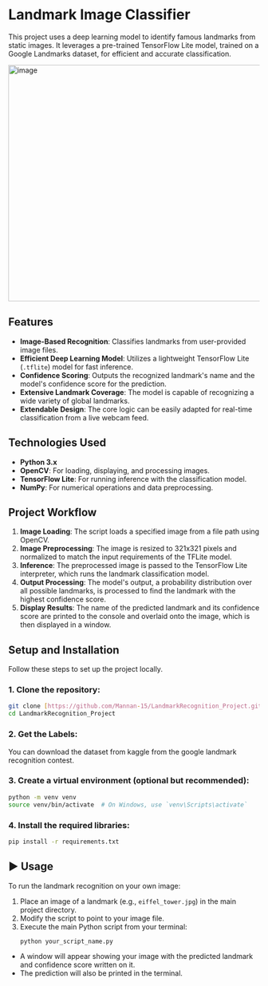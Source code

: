 # Landmark Image Classifier

This project uses a deep learning model to identify famous landmarks from static images. It leverages a pre-trained TensorFlow Lite model, trained on a Google Landmarks dataset, for efficient and accurate classification.

<img width="1600" height="474" alt="image" src="https://github.com/user-attachments/assets/6495b5c9-4848-45ea-ab99-a70abd79da07" />

## Features
-   **Image-Based Recognition**: Classifies landmarks from user-provided image files.
-   **Efficient Deep Learning Model**: Utilizes a lightweight TensorFlow Lite (`.tflite`) model for fast inference.
-   **Confidence Scoring**: Outputs the recognized landmark's name and the model's confidence score for the prediction.
-   **Extensive Landmark Coverage**: The model is capable of recognizing a wide variety of global landmarks.
-   **Extendable Design**: The core logic can be easily adapted for real-time classification from a live webcam feed.

## Technologies Used
-   **Python 3.x**
-   **OpenCV**: For loading, displaying, and processing images.
-   **TensorFlow Lite**: For running inference with the classification model.
-   **NumPy**: For numerical operations and data preprocessing.

## Project Workflow
1.  **Image Loading**: The script loads a specified image from a file path using OpenCV.
2.  **Image Preprocessing**: The image is resized to 321x321 pixels and normalized to match the input requirements of the TFLite model.
3.  **Inference**: The preprocessed image is passed to the TensorFlow Lite interpreter, which runs the landmark classification model.
4.  **Output Processing**: The model's output, a probability distribution over all possible landmarks, is processed to find the landmark with the highest confidence score.
5.  **Display Results**: The name of the predicted landmark and its confidence score are printed to the console and overlaid onto the image, which is then displayed in a window.

## Setup and Installation
Follow these steps to set up the project locally.

### 1. Clone the repository:
```bash
git clone [https://github.com/Mannan-15/LandmarkRecognition_Project.git](https://github.com/Mannan-15/LandmarkRecognition_Project.git)
cd LandmarkRecognition_Project
```

### 2. Get the Labels:
You can download the dataset from kaggle from the google landmark recognition contest.

### 3. Create a virtual environment (optional but recommended):
```bash
python -m venv venv
source venv/bin/activate  # On Windows, use `venv\Scripts\activate`
```

### 4. Install the required libraries:
```bash
pip install -r requirements.txt
```

## ▶️ Usage
To run the landmark recognition on your own image:

1.  Place an image of a landmark (e.g., `eiffel_tower.jpg`) in the main project directory.
2.  Modify the script to point to your image file.
3.  Execute the main Python script from your terminal:
    ```bash
    python your_script_name.py
    ```
-   A window will appear showing your image with the predicted landmark and confidence score written on it.
-   The prediction will also be printed in the terminal.

